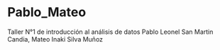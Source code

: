 # Pablo_Mateo
Taller N°1 de introducción al análisis de datos
Pablo Leonel San Martin Candia, Mateo Inaki Silva Muñoz

